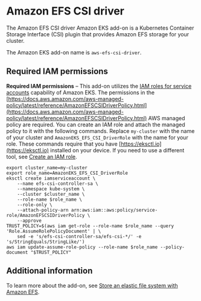 # Amazon EFS CSI driver<a name="add-ons-aws-efs-csi-driver"></a>

The Amazon EFS CSI driver Amazon EKS add\-on is a Kubernetes Container Storage Interface \(CSI\) plugin that provides Amazon EFS storage for your cluster\.

The Amazon EKS add\-on name is `aws-efs-csi-driver`\.

## Required IAM permissions<a name="add-ons-aws-efs-csi-driver-iam-permissions"></a>

**Required IAM permissions** – This add\-on utilizes the [IAM roles for service accounts](iam-roles-for-service-accounts.md#iam-roles-for-service-accounts.title) capability of Amazon EKS\. The permissions in the [https://docs.aws.amazon.com/aws-managed-policy/latest/reference/AmazonEFSCSIDriverPolicy.html](https://docs.aws.amazon.com/aws-managed-policy/latest/reference/AmazonEFSCSIDriverPolicy.html) AWS managed policy are required\. You can create an IAM role and attach the managed policy to it with the following commands\. Replace `my-cluster` with the name of your cluster and `AmazonEKS_EFS_CSI_DriverRole` with the name for your role\. These commands require that you have [https://eksctl.io](https://eksctl.io) installed on your device\. If you need to use a different tool, see [Create an IAM role](efs-csi.md#efs-create-iam-resources)\.

```
export cluster_name=my-cluster
export role_name=AmazonEKS_EFS_CSI_DriverRole
eksctl create iamserviceaccount \
    --name efs-csi-controller-sa \
    --namespace kube-system \
    --cluster $cluster_name \
    --role-name $role_name \
    --role-only \
    --attach-policy-arn arn:aws:iam::aws:policy/service-role/AmazonEFSCSIDriverPolicy \
    --approve
TRUST_POLICY=$(aws iam get-role --role-name $role_name --query 'Role.AssumeRolePolicyDocument' | \
    sed -e 's/efs-csi-controller-sa/efs-csi-*/' -e 's/StringEquals/StringLike/')
aws iam update-assume-role-policy --role-name $role_name --policy-document "$TRUST_POLICY"
```

## Additional information<a name="add-ons-aws-efs-csi-driver-information"></a>

To learn more about the add\-on, see [Store an elastic file system with Amazon EFS](efs-csi.md)\.